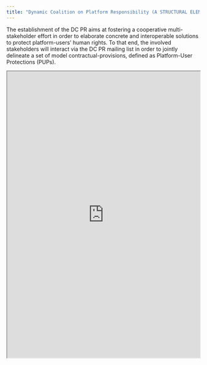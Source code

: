 ```yaml
---
title: "Dynamic Coalition on Platform Responsibility (A STRUCTURAL ELEMENT OF THE UNITED NATIONS INTERNET GOVERNANCE FORUM)"
---
```


The establishment of the DC PR aims at fostering a cooperative multi-stakeholder effort in order to elaborate concrete and interoperable solutions to protect platform-users’ human rights. To that end, the involved stakeholders will interact via the DC PR mailing list in order to jointly delineate a set of model contractual-provisions, defined as Platform-User Protections (PUPs).

<iframe height="750" width="100%" src="https://ewelton.github.io/ktest/wiki.html#Dynamic%20Coalition%20on%20Platform%20Responsibility%20(A%20STRUCTURAL%20ELEMENT%20OF%20THE%20UNITED%20NATIONS%20INTERNET%20GOVERNANCE%20FORUM)"></iframe>
